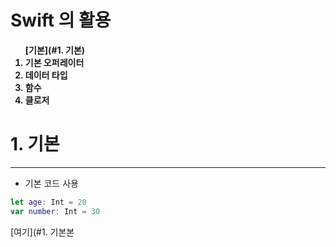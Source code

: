 
# <strong> Swift 의 활용
<ol>
[기본](#1. 기본)
<li> 기본 오퍼레이터 
<li> 데이터 타입 
<li> 함수 
<li> 클로저 
</ol>
</strong>

# 1. 기본 
---
* 기본 코드 사용 
```swift 
let age: Int = 20 
var number: Int = 30

```


[여기](#1. 기본본